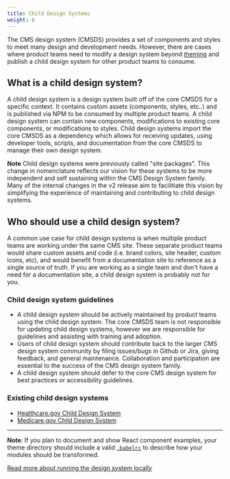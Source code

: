 ```yaml
---
title: Child Design Systems
weight: 6
---
```


The CMS design system (CMSDS) provides a set of components and styles to meet many design and development needs. However, there are cases where product teams need to modify a design system beyond [theming]({{root}}/startup/theming/) and publish a child design system for other product teams to consume.

## What is a child design system?

A child design system is a design system built off of the core CMSDS for a specific context. It contains custom assets (components, styles, etc..) and is published via NPM to be consumed by multiple product teams. A child design system can contain new components, modifications to existing core components, or modifications to styles. Child design systems import the core CMSDS as a dependency which allows for receiving updates, using developer tools, scripts, and documentation from the core CMSDS to manage their own design system.

**Note** Child design systems were previously called "site packages". This change in nomenclature reflects our vision for these systems to be more independent and self sustaining within the CMS Design System family. Many of the internal changes in the v2 release aim to facilitiate this vision by simplifying the experience of maintaining and contributing to child design systems.

## Who should use a child design system?

A common use case for child design systems is when multiple product teams are working under the same CMS site. These separate product teams would share custom assets and code (i.e. brand colors, site header, custom icons, etc), and would benefit from a documentation site to reference as a single source of truth. If you are working as a single team and don't have a need for a documentation site, a child design system is probably not for you.

### Child design system guidelines

- A child design system should be actively maintained by product teams using the child design system. The core CMSDS team is not responsible for updating child design systems, however we are responsible for guidelines and assisting with training and adoption.
- Users of child design system should contribute back to the larger CMS design system community by filing issues/bugs in Github or Jira, giving feedback, and general maintenance. Collaboration and participation are essential to the success of the CMS design system family.
- A child design system should defer to the core CMS design system for best practices or accessibility guidelines.

### Existing child design systems

- [Healthcare.gov Child Design System](https://github.cms.gov/CMS-WDS/ds-healthcare-gov)
- [Medicare.gov Child Design System](https://github.cms.gov/MedicareGov/ds-site-package)

---

**Note**: If you plan to document and show React component examples, your theme directory should include a valid [`.babelrc`](https://babeljs.io/docs/usage/babelrc/) to describe how your modules should be transformed.

[Read more about running the design system locally](https://github.com/CMSgov/design-system/blob/master/README.md#running-locally)
